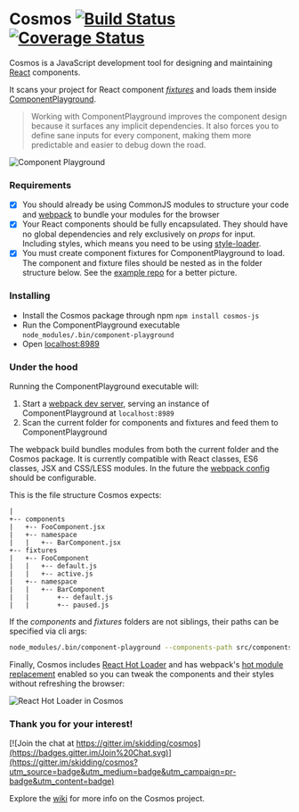 # Cosmos [![Build Status](https://travis-ci.org/skidding/cosmos.svg?branch=master)](https://travis-ci.org/skidding/cosmos) [![Coverage Status](https://coveralls.io/repos/skidding/cosmos/badge.svg?branch=master)](https://coveralls.io/r/skidding/cosmos?branch=master)

Cosmos is a JavaScript development tool for designing and maintaining 
[React](http://facebook.github.io/react/) components.

It scans your project for React component 
[_fixtures_](http://en.wikipedia.org/wiki/Test_fixture) and loads them inside [ComponentPlayground](https://github.com/skidding/react-component-playground).

> Working with ComponentPlayground improves the component design because it
surfaces any implicit dependencies. It also forces you to define sane inputs
for every component, making them more predictable and easier to debug down the
road.

![Component Playground](https://cloud.githubusercontent.com/assets/250750/7670876/dd2be808-fcbe-11e4-8c46-ca37f5b1424a.gif)

### Requirements

- [x] You should already be using CommonJS modules to structure your code and
[webpack](http://webpack.github.io/) to bundle your modules for the browser
- [x] Your React components should be fully encapsulated. They should have no
global dependencies and rely exclusively on _props_ for input. Including styles,
which means you need to be using
[style-loader](https://github.com/webpack/style-loader).
- [x] You must create component fixtures for ComponentPlayground to load. The
component and fixture files should be nested as in the folder structure below.
See the [example repo](https://github.com/skidding/cosmos-example) for a better
picture.

### Installing

- Install the Cosmos package through npm `npm install cosmos-js`
- Run the ComponentPlayground executable `node_modules/.bin/component-playground`
- Open [localhost:8989](http://localhost:8989)

### Under the hood

Running the ComponentPlayground executable will:

1. Start a [webpack dev server](http://webpack.github.io/docs/webpack-dev-server.html),
serving an instance of ComponentPlayground at `localhost:8989`
2. Scan the current folder for components and fixtures and feed them to
ComponentPlayground

The webpack build bundles modules from both the current folder and the Cosmos
package. It is currently compatible with React classes, ES6 classes, JSX and
CSS/LESS modules. In the future the [webpack config](component-playground/webpack.config.js)
should be configurable.

This is the file structure Cosmos expects:
```
|
+-- components
|   +-- FooComponent.jsx
|   +-- namespace
|   |   +-- BarComponent.jsx
+-- fixtures
|   +-- FooComponent
|   |   +-- default.js
|   |   +-- active.js
|   +-- namespace
|   |   +-- BarComponent
|   |       +-- default.js
|   |       +-- paused.js
```

If the _components_ and _fixtures_ folders are not siblings, their paths can be
specified via cli args:

```bash
node_modules/.bin/component-playground --components-path src/components --fixtures-path tests/fixtures
```

Finally, Cosmos includes [React Hot Loader](http://gaearon.github.io/react-hot-loader/) and has webpack's [hot module replacement](http://webpack.github.io/docs/hot-module-replacement.html) enabled so you can tweak the components and their styles without refreshing the browser:

![React Hot Loader in Cosmos](https://cloud.githubusercontent.com/assets/250750/7526576/5c725b16-f51b-11e4-95ef-312c6fd7bcc7.gif)

### Thank you for your interest!

[![Join the chat at https://gitter.im/skidding/cosmos](https://badges.gitter.im/Join%20Chat.svg)](https://gitter.im/skidding/cosmos?utm_source=badge&utm_medium=badge&utm_campaign=pr-badge&utm_content=badge)

Explore the [wiki](https://github.com/skidding/cosmos/wiki) for more info on
the Cosmos project.
